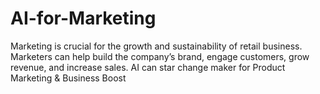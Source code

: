 # AI-for-Marketing
Marketing is crucial for the growth and sustainability of retail business.  Marketers can help build the company’s brand, engage customers, grow revenue, and increase sales. AI can star change maker for Product Marketing &amp; Business Boost
